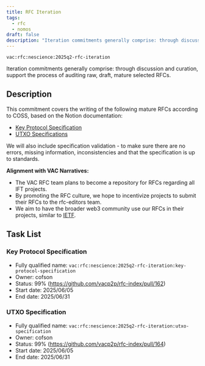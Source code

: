 ```yaml
---
title: RFC Iteration
tags:
  - rfc
  - nomos
draft: false
description: "Iteration commitments generally comprise: through discussion and curation, support the process of auditing raw, draft, mature selected RFCs."
---
```


`vac:rfc:nescience:2025q2-rfc-iteration`

Iteration commitments generally comprise:
through discussion and curation,
support the process of auditing raw, draft, mature selected RFCs.

## Description

This commitment covers the writing of the following mature RFCs
according to COSS, based on the Notion documentation:
- [Key Protocol Specification](https://file.notion.so/f/f/1518abd9-c08f-4989-93c1-96525e62bce5/c8d74616-c4ff-4d71-a1fa-4031a8fc2f47/NSSA_Key_Protocol.pdf?table=block&id=1278f96f-b65c-8029-ada6-e68bd863432a&spaceId=1518abd9-c08f-4989-93c1-96525e62bce5&expirationTimestamp=1747180800000&signature=kr6-7kTbmY_yCFyU6Iltn0ZFhbIq5YBckp_YvWDXNiU&downloadName=1.+NSSA+Key+Protocol.pdf)
- [UTXO Specifications](https://www.notion.so/3-UTXO-Specifications-1498f96fb65c8013a6add7c18496c02c)

We will also include specification validation - 
to make sure there are no errors, missing information, inconsistencies
and that the specification is up to standards.



**Alignment with VAC Narratives:**

- The VAC RFC team plans to become a repository
for RFCs regarding all IFT 
  projects.
- By promoting the RFC culture,
we hope to incentivize projects to submit their RFCs
to the rfc-editors team.
- We aim to have the broader web3 community use our RFCs
in their projects, similar to [IETF](https://www.ietf.org/).

## Task List

### Key Protocol Specification

- Fully qualified name:
  `vac:rfc:nescience:2025q2-rfc-iteration:key-protocol-specification`
- Owner: cofson
- Status: 99% (https://github.com/vacp2p/rfc-index/pull/162)
- Start date: 2025/06/05
- End date: 2025/06/31

### UTXO Specification

- Fully qualified name:
  `vac:rfc:nescience:2025q2-rfc-iteration:utxo-specification`
- Owner: cofson
- Status: 99% (https://github.com/vacp2p/rfc-index/pull/164)
- Start date: 2025/06/05
- End date: 2025/06/31
